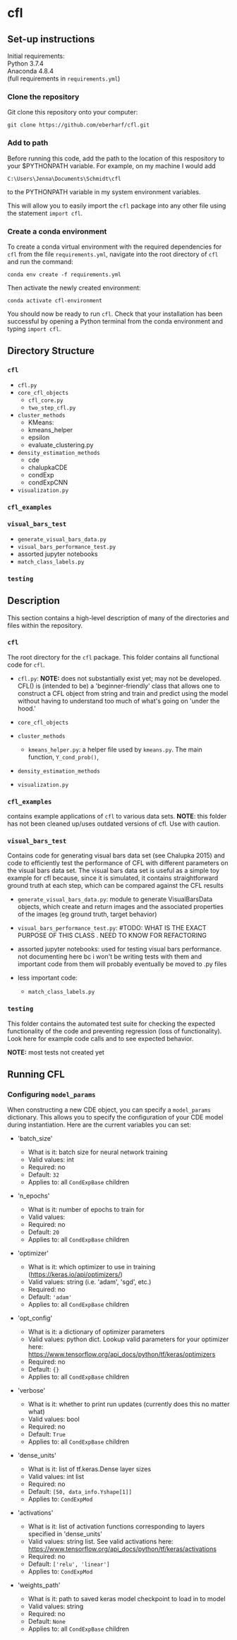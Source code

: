 # cfl

## Set-up instructions 

Initial requirements:  
Python 3.7.4  
Anaconda 4.8.4  
(full requirements in `requirements.yml`)

### Clone the repository 

Git clone this repository onto your computer: 
```
git clone https://github.com/eberharf/cfl.git
```

### Add to path 
Before running this code, add the path to the location of this respository to your $PYTHONPATH variable. For example, on my machine I would add 
```
C:\Users\Jenna\Documents\Schmidt\cfl
```
to the PYTHONPATH variable in my system environment variables. 

 This will allow you to easily import the `cfl` package into any other file using the statement `import cfl`. 

### Create a conda environment 
To create a conda virtual environment with the required dependencies for `cfl` from the file `requirements.yml`, navigate into the root directory of `cfl` and run the command: 
```
conda env create -f requirements.yml
```

Then activate the newly created environment:
```
conda activate cfl-environment
```

You should now be ready to run `cfl`. 
Check that your installation has been successful by opening a Python terminal from the conda environment and typing `import cfl`.


## Directory Structure 

 ### `cfl`
- `cfl.py`
- `core_cfl_objects`
    - `cfl_core.py`
    - `two_step_cfl.py`
- `cluster_methods`
    - KMeans: 
    - kmeans_helper
    - epsilon
    - evaluate_clustering.py
- `density_estimation_methods` 
    - cde
    - chalupkaCDE 
    - condExp
    - condExpCNN 
- `visualization.py`

### `cfl_examples`

### `visual_bars_test`
- `generate_visual_bars_data.py`
- `visual_bars_performance_test.py` 
- assorted jupyter notebooks
- `match_class_labels.py`

### `testing`


## Description 
This section contains a high-level description of many of the directories and files within the repository. 


 ### `cfl`
 The root directory for the `cfl` package. This folder contains all functional code for `cfl`. 
- `cfl.py`: **NOTE:** does not substantially exist yet; may not be developed. CFL() is (intended to be) a 'beginner-friendly' class that allows one to construct a CFL object from string and train and predict using the model without having to understand too much of what's going on 'under the hood.' 

- `core_cfl_objects` 

- `cluster_methods`
    - `kmeans_helper.py`: a helper file used by `kmeans.py`. The main function, `Y_cond_prob()`, 

- `density_estimation_methods` 
- `visualization.py`


### `cfl_examples`
contains example applications of `cfl` to various data sets. **NOTE**: this folder has not been cleaned up/uses outdated versions of cfl. Use with caution.

### `visual_bars_test`
Contains code for generating visual bars data set (see Chalupka 2015) and code to efficiently test the performance of CFL with different parameters on the visual bars data set. The visual bars data set is useful as a simple toy example for cfl because, since it is simulated, it contains straightforward ground truth at each step, which can be compared against the CFL results  
- `generate_visual_bars_data.py`: module to generate VisualBarsData objects, which create and return images and the associated properties of the images (eg ground truth, target behavior)
- `visual_bars_performance_test.py`: #TODO: WHAT IS THE EXACT PURPOSE OF THIS CLASS . NEED TO KNOW FOR REFACTORING 

- assorted jupyter notebooks: used for testing visual bars performance. not documenting here bc i won't be writing tests with them and important code from them will probably eventually be moved to .py files 

- less important code:
    - `match_class_labels.py`

### `testing`
This folder contains the automated test suite for checking the expected functionality of the code and preventing regression (loss of functionality). Look here for example code calls and to see expected behavior. 

**NOTE:** most tests not created yet 


## Running CFL

### Configuring `model_params`
When constructing a new CDE object, you can specify a `model_params` dictionary.
This allows you to specify the configuration of your CDE model during instantiation. 
Here are the current variables you can set:

- 'batch_size'
    - What is it: batch size for neural network training
    - Valid values: int
    - Required: no
    - Default: `32`
    - Applies to: all `CondExpBase` children

- 'n_epochs'
    - What is it: number of epochs to train for
    - Valid values:
    - Required: no
    - Default: `20`
    - Applies to: all `CondExpBase` children

- 'optimizer'
    - What is it: which optimizer to use in training (https://keras.io/api/optimizers/)
    - Valid values: string (i.e. 'adam', 'sgd', etc.)
    - Required: no
    - Default: `'adam'`
    - Applies to: all `CondExpBase` children

- 'opt_config'
    - What is it: a dictionary of optimizer parameters
    - Valid values: python dict. Lookup valid parameters for your optimizer here: https://www.tensorflow.org/api_docs/python/tf/keras/optimizers
    - Required: no
    - Default: `{}`
    - Applies to: all `CondExpBase` children

- 'verbose'
    - What is it: whether to print run updates (currently does this no matter what)
    - Valid values: bool
    - Required: no
    - Default: `True`
    - Applies to: all `CondExpBase` children

- 'dense_units'
    - What is it: list of tf.keras.Dense layer sizes 
    - Valid values: int list
    - Required: no
    - Default: `[50, data_info.Yshape[1]]`
    - Applies to: `CondExpMod`

- 'activations'
    - What is it: list of activation functions corresponding to layers specified in 'dense_units'
    - Valid values: string list. See valid activations here: https://www.tensorflow.org/api_docs/python/tf/keras/activations
    - Required: no
    - Default: `['relu', 'linear']`
    - Applies to: `CondExpMod`

- 'weights_path'
    - What is it: path to saved keras model checkpoint to load in to model
    - Valid values: string
    - Required: no
    - Default: `None`
    - Applies to: all `CondExpBase` children
